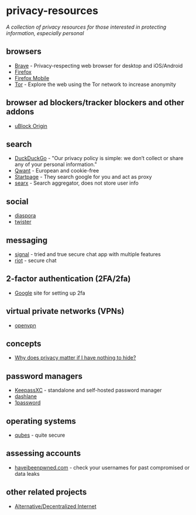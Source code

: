 # privacy-resources
*A collection of privacy resources for those interested in protecting information, especially personal*  


## browsers

- [Brave](https://www.brave.com) - Privacy-respecting web browser for desktop and iOS/Android
- [Firefox](https://www.mozilla.org/en-US/firefox/)
- [Firefox Mobile](https://www.mozilla.org/en-US/firefox/mobile/)
- [Tor](https://www.torproject.org/) - Explore the web using the Tor network to increase anonymity
  

## browser ad blockers/tracker blockers and other addons
- [uBlock Origin](https://www.ublock.org/)


## search
- [DuckDuckGo](https://www.duckduckgo.com) - "Our privacy policy is simple: we don’t collect
or share any of your personal information."
- [Qwant](https://www.qwant.com/) - European and cookie-free
- [Startpage](https://www.startpage.com/) - They search google for you and act as proxy
- [searx](https://searx.me/) - Search aggregator, does not store user info


## social
- [diaspora](https://diasporafoundation.org/)
- [twister](http://twister.net.co/)


## messaging
- [signal](https//www.signal.org) - tried and true secure chat app with multiple features
- [riot](https://about.riot.im/) - secure chat


## 2-factor authentication (2FA/2fa)
- [Google](https://www.google.com/landing/2step/) site for setting up 2fa


## virtual private networks (VPNs)
- [openvpn](https://openvpn.net/download-open-vpn/)

## concepts
- [Why does privacy matter if I have nothing to hide?](https://teachprivacy.com/10-reasons-privacy-matters/)



## password managers
- [KeepassXC](https://keepassxc.org/) - standalone and self-hosted password manager
- [dashlane](https://www.dashlane.com/)
- [1password](https://1password.com/)



## operating systems
- [qubes](https://www.qubes-os.org/) - quite secure

## assessing accounts
- [haveibeenpwned.com](https://www.haveibeenpwned.com) - check your usernames for past compromised or data leaks


## other related projects
- [Alternative/Decentralized Internet](https://github.com/redecentralize/alternative-internet)
